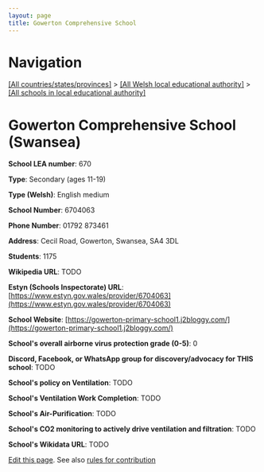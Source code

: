 ```yaml
---
layout: page
title: Gowerton Comprehensive School
---
```

# Navigation

[[All countries/states/provinces]](../../..) > [[All Welsh local educational authority]](../..) > [[All schools in local educational authority]](..)

# Gowerton Comprehensive School (Swansea)

**School LEA number**: 670

**Type**: Secondary (ages 11-19)

**Type (Welsh)**: English medium

**School Number**: 6704063

**Phone Number**: 01792 873461

**Address**: Cecil Road, Gowerton, Swansea, SA4 3DL

**Students**: 1175

**Wikipedia URL**: TODO

**Estyn (Schools Inspectorate) URL**: [https://www.estyn.gov.wales/provider/6704063](https://www.estyn.gov.wales/provider/6704063)

**School Website**: [https://gowerton-primary-school1.j2bloggy.com/](https://gowerton-primary-school1.j2bloggy.com/)

**School's overall airborne virus protection grade (0-5)**: 0

**Discord, Facebook, or WhatsApp group for discovery/advocacy for THIS school**: TODO

**School's policy on Ventilation**: TODO

**School's Ventilation Work Completion**: TODO

**School's Air-Purification**: TODO

**School's CO2 monitoring to actively drive ventilation and filtration**: TODO

**School's Wikidata URL**: TODO




[Edit this page](https://github.com/VentilationProject/Wales/edit/prif/./Swansea/Gowerton_Comprehensive_School.md). See also [rules for contribution](../../../contribution-rules/)